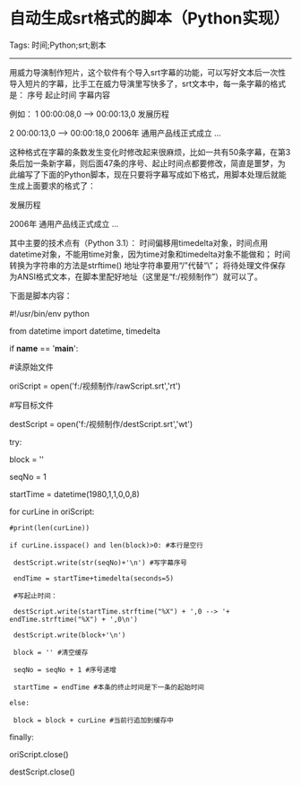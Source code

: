 # 自动生成srt格式的脚本（Python实现）
Tags: 时间;Python;srt;剧本

------

用威力导演制作短片，这个软件有个导入srt字幕的功能，可以写好文本后一次性导入短片的字幕，比手工在威力导演里写快多了，srt文本中，每一条字幕的格式是：
 序号 
 起止时间 
 字幕内容 

例如：
 1 
 00:00:08,0 --> 00:00:13,0 
 发展历程 
 
 2 
 00:00:13,0 --> 00:00:18,0 
 2006年 
 通用产品线正式成立 
 ... 

 

这种格式在字幕的条数发生变化时修改起来很麻烦，比如一共有50条字幕，在第3条后加一条新字幕，则后面47条的序号、起止时间点都要修改，简直是噩梦，为此编写了下面的Python脚本，现在只要将字幕写成如下格式，用脚本处理后就能生成上面要求的格式了：

 发展历程 
  
 2006年 
 通用产品线正式成立 
 ... 

其中主要的技术点有（Python 3.1）：
 时间偏移用timedelta对象，时间点用datetime对象，不能用time对象，因为time对象和timedelta对象不能做和； 时间转换为字符串的方法是strftime() 地址字符串要用“/”代替“\”； 
将待处理文件保存为ANSI格式文本，在脚本里配好地址（这里是“f:/视频制作”）就可以了。

下面是脚本内容：

 #!/usr/bin/env python 

 from datetime import datetime, timedelta 

 if __name__ == '__main__': 

  #读原始文件 

  oriScript = open('f:/视频制作/rawScript.srt','rt') 

  #写目标文件 

  destScript = open('f:/视频制作/destScript.srt','wt') 

  try: 

   block = '' 

   seqNo = 1 

   startTime = datetime(1980,1,1,0,0,8) 

   for curLine in oriScript: 

    #print(len(curLine)) 

    if curLine.isspace() and len(block)>0: #本行是空行 

     destScript.write(str(seqNo)+'\n') #写字幕序号 

     endTime = startTime+timedelta(seconds=5) 

     #写起止时间： 

     destScript.write(startTime.strftime("%X") + ',0 --> '+ endTime.strftime("%X") + ',0\n') 

     destScript.write(block+'\n') 

     block = '' #清空缓存 

     seqNo = seqNo + 1 #序号递增 

     startTime = endTime #本条的终止时间是下一条的起始时间 

    else: 

     block = block + curLine #当前行追加到缓存中 

  finally: 

   oriScript.close() 

   destScript.close()